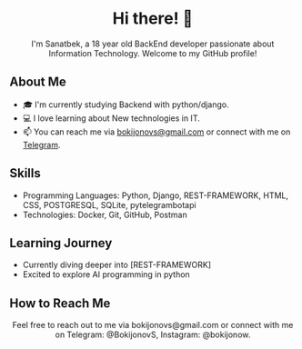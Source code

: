 <h1 align="center">Hi there! 👋</h1>

<p align="center">
  I'm Sanatbek, a 18 year old BackEnd developer passionate about Information Technology. Welcome to my GitHub profile!
</p>

<!-- Your About Me Section -->
## About Me

- 🎓 I'm currently studying Backend with python/django.
- 💻 I love learning about New technologies in IT.
- 📫 You can reach me via bokijonovs@gmail.com or connect with me on <a href="https://t.me/bokijonov_s">Telegram</a>.
<!-- Your Skills Section -->
## Skills

- Programming Languages: Python, Django, REST-FRAMEWORK, HTML, CSS, POSTGRESQL, SQLite, pytelegrambotapi
- Technologies: Docker, Git, GitHub, Postman
<!-- Your Learning Journey Section -->
## Learning Journey

- Currently diving deeper into [REST-FRAMEWORK]
- Excited to explore AI programming in python
<!-- Your How to Reach Me Section -->
## How to Reach Me

<p align="center">
  Feel free to reach out to me via bokijonovs@gmail.com or connect with me on Telegram: @BokijonovS, Instagram: @bokijonow.
